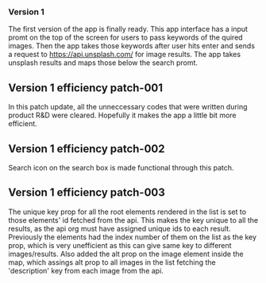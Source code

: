 ### Version 1
The first version of the app is finally ready. This app interface has a input promt on the top of the screen for users to pass keywords of the quired images. Then the app takes those keywords after user hits enter and sends a request to https://api.unsplash.com/ for image results. The app takes unsplash results and maps those below the search promt.

## Version 1 efficiency patch-001
In this patch update, all the unneccessary codes that were written during product R&D were cleared. Hopefully it makes the app a little bit more efficient.

## Version 1 efficiency patch-002
Search icon on the search box is made functional through this patch.

## Version 1 efficiency patch-003
The unique key prop for all the root elements rendered in the list is set to those elements' id fetched from the api. This makes the key unique to all the results, as the api org must have assigned unique ids to each result. Previously the elements had the index number of them on the list as the key prop, which is very unefficient as this can give same key to different images/results. Also added the alt prop on the image element inside the map, which assings alt prop to all images in the list fetching the 'description' key from each image from the api.